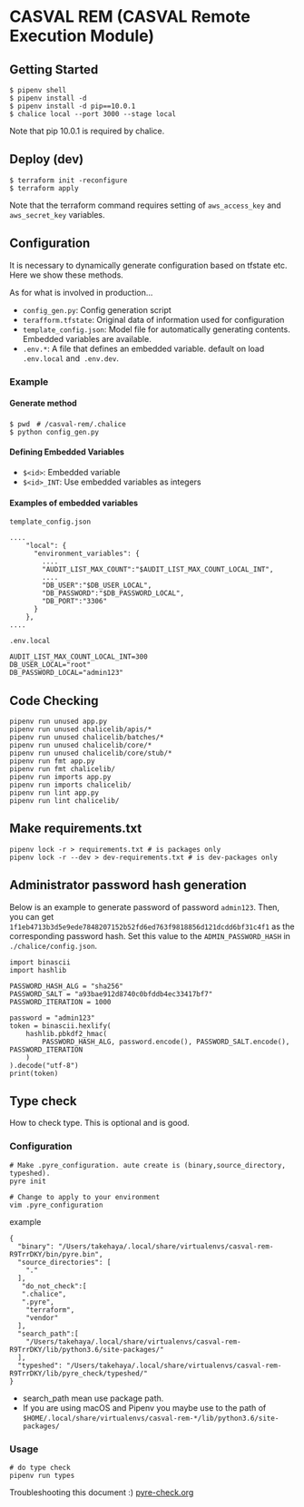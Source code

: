 # CASVAL REM (CASVAL Remote Execution Module)

## Getting Started

```
$ pipenv shell
$ pipenv install -d
$ pipenv install -d pip==10.0.1
$ chalice local --port 3000 --stage local
```
Note that pip 10.0.1 is required by chalice.

## Deploy (dev)

```
$ terraform init -reconfigure
$ terraform apply
```

Note that the terraform command requires setting of `aws_access_key` and `aws_secret_key` variables.

## Configuration
It is necessary to dynamically generate configuration based on tfstate etc. Here we show these methods.

As for what is involved in production...
* `config_gen.py`: Config generation script
* `terafform.tfstate`: Original data of information used for configuration
* `template_config.json`: Model file for automatically generating contents. Embedded variables are available.
* `.env.*`: A file that defines an embedded variable. default on load `.env.local` and` .env.dev`. 

### Example
#### Generate method
```
$ pwd　# /casval-rem/.chalice
$ python config_gen.py
```

#### Defining Embedded Variables

* `$<id>`: Embedded variable
* `$<id>_INT`: Use embedded variables as integers

#### Examples of embedded variables
`template_config.json`
```
....
    "local": {
      "environment_variables": {
        ....
        "AUDIT_LIST_MAX_COUNT":"$AUDIT_LIST_MAX_COUNT_LOCAL_INT",
        ....
        "DB_USER":"$DB_USER_LOCAL",
        "DB_PASSWORD":"$DB_PASSWORD_LOCAL",
        "DB_PORT":"3306"
      }
    },
....
```
`.env.local`
```
AUDIT_LIST_MAX_COUNT_LOCAL_INT=300
DB_USER_LOCAL="root"
DB_PASSWORD_LOCAL="admin123"
```

## Code Checking

```
pipenv run unused app.py
pipenv run unused chalicelib/apis/*
pipenv run unused chalicelib/batches/*
pipenv run unused chalicelib/core/*
pipenv run unused chalicelib/core/stub/*
pipenv run fmt app.py
pipenv run fmt chalicelib/
pipenv run imports app.py
pipenv run imports chalicelib/
pipenv run lint app.py
pipenv run lint chalicelib/
```

## Make requirements.txt

```
pipenv lock -r > requirements.txt # is packages only
pipenv lock -r --dev > dev-requirements.txt # is dev-packages only
```

## Administrator password hash generation

Below is an example to generate password of password `admin123`. Then, you can get `1f1eb4713b3d5e9ede7848207152b52fd6ed763f9818856d121dcdd6bf31c4f1` as the corresponding password hash. Set this value to the `ADMIN_PASSWORD_HASH` in `./chalice/config.json`.  

```
import binascii
import hashlib

PASSWORD_HASH_ALG = "sha256"
PASSWORD_SALT = "a93bae912d8740c0bfddb4ec33417bf7"
PASSWORD_ITERATION = 1000

password = "admin123"
token = binascii.hexlify(
    hashlib.pbkdf2_hmac(
        PASSWORD_HASH_ALG, password.encode(), PASSWORD_SALT.encode(), PASSWORD_ITERATION
    )
).decode("utf-8")
print(token)

```

## Type check
How to check type. This is optional and is good.

### Configuration

```
# Make .pyre_configuration. aute create is (binary,source_directory, typeshed).
pyre init

# Change to apply to your environment
vim .pyre_configuration
```
example
```
{
  "binary": "/Users/takehaya/.local/share/virtualenvs/casval-rem-R9TrrDKY/bin/pyre.bin",
  "source_directories": [
    "."
  ],
   "do_not_check":[
   ".chalice",
   ".pyre",
    "terraform",
    "vendor"
  ],
  "search_path":[
    "/Users/takehaya/.local/share/virtualenvs/casval-rem-R9TrrDKY/lib/python3.6/site-packages/"
  ],
  "typeshed": "/Users/takehaya/.local/share/virtualenvs/casval-rem-R9TrrDKY/lib/pyre_check/typeshed/"
}
```
* search_path mean use package path.
* If you are using macOS and Pipenv you maybe use to the path of `$HOME/.local/share/virtualenvs/casval-rem-*/lib/python3.6/site-packages/`
### Usage
```
# do type check
pipenv run types
```
Troubleshooting this document :)
[pyre-check.org](https://pyre-check.org/)
